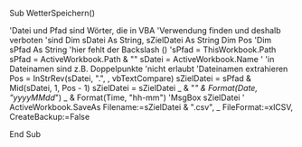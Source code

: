 Sub WetterSpeichern()

'Datei und Pfad sind Wörter, die in VBA
  'Verwendung finden und deshalb verboten
  'sind
  Dim sDatei As String, sZielDatei As String
  Dim Pos
  'Dim sPfad As String
  'hier fehlt der Backslash (\)
  'sPfad = ThisWorkbook.Path
  sPfad = ActiveWorkbook.Path & "\"
  sDatei = ActiveWorkbook.Name
  '
  'in Dateinamen sind z.B. Doppelpunkte
  'nicht erlaubt
  'Dateinamen extrahieren
  Pos = InStrRev(sDatei, ".", , vbTextCompare)
  sZielDatei = sPfad & Mid(sDatei, 1, Pos - 1)
  sZielDatei = sZielDatei _
    & "_" & Format(Date, "yyyyMMdd_") _
    & Format(Time, "hh-mm")
  'MsgBox sZielDatei
  '
  ActiveWorkbook.SaveAs Filename:=sZielDatei & ".csv", _
    FileFormat:=xlCSV, CreateBackup:=False

End Sub
